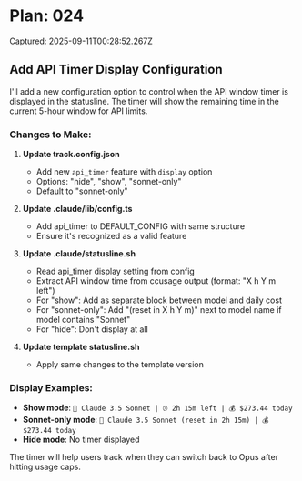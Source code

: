 # Plan: 024

Captured: 2025-09-11T00:28:52.267Z

## Add API Timer Display Configuration

I'll add a new configuration option to control when the API window timer is displayed in the statusline. The timer will show the remaining time in the current 5-hour window for API limits.

### Changes to Make:

1. **Update track.config.json**
   - Add new `api_timer` feature with `display` option
   - Options: "hide", "show", "sonnet-only" 
   - Default to "sonnet-only"

2. **Update .claude/lib/config.ts** 
   - Add api_timer to DEFAULT_CONFIG with same structure
   - Ensure it's recognized as a valid feature

3. **Update .claude/statusline.sh**
   - Read api_timer display setting from config
   - Extract API window time from ccusage output (format: "X h Y m left")
   - For "show": Add as separate block between model and daily cost
   - For "sonnet-only": Add "(reset in X h Y m)" next to model name if model contains "Sonnet"
   - For "hide": Don't display at all

4. **Update template statusline.sh**
   - Apply same changes to the template version

### Display Examples:
- **Show mode**: `🚅 Claude 3.5 Sonnet | ⏰ 2h 15m left | 💰 $273.44 today`
- **Sonnet-only mode**: `🚅 Claude 3.5 Sonnet (reset in 2h 15m) | 💰 $273.44 today`
- **Hide mode**: No timer displayed

The timer will help users track when they can switch back to Opus after hitting usage caps.